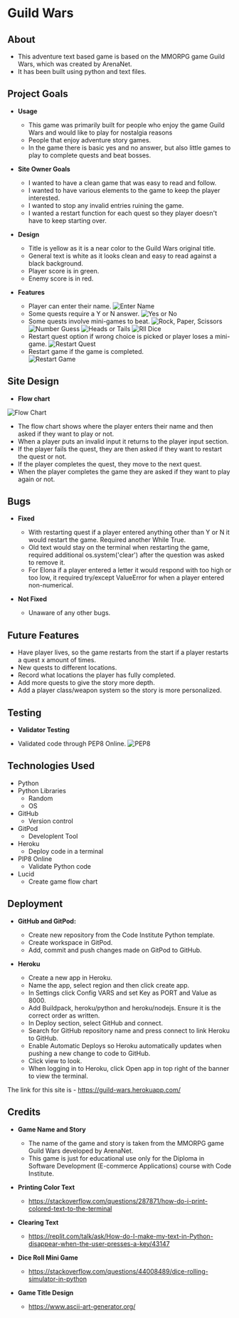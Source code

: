 # Guild Wars

## About

  - This adventure text based game is based on the MMORPG game Guild Wars, which was created by ArenaNet.
  - It has been built using python and text files.

## Project Goals

 - __Usage__

   - This game was primarily built for people who enjoy the game Guild Wars and would like to play for nostalgia reasons
   - People that enjoy adventure story games.
   - In the game there is basic yes and no answer, but also little games to play to complete quests and beat bosses.

 - __Site Owner Goals__

   - I wanted to have a clean game that was easy to read and follow.
   - I wanted to have various elements to the game to keep the player interested.
   - I wanted to stop any invalid entries ruining the game.
   - I wanted a restart function for each quest so they player doesn't have to keep starting over.

 - __Design__

   - Title is yellow as it is a near color to the Guild Wars original title.
   - General text is white as it looks clean and easy to read against a black background.
   - Player score is in green.
   - Enemy score is in red.

 - __Features__

   - Player can enter their name.
![Enter Name](/assets/images/entername.PNG)
   - Some quests require a Y or N answer.
![Yes or No](/assets/images/yn.PNG)
   - Some quests involve mini-games to beat.
![Rock, Paper, Scissors](/assets/images/rps.PNG)
![Number Guess](/assets/images/number.PNG)
![Heads or Tails](/assets/images/headstails.PNG)
![Rll Dice](/assets/images/roll.PNG)
   - Restart quest option if wrong choice is picked or player loses a mini-game.
![Restart Quest](/assets/images/restart.PNG)
   - Restart game if the game is completed.<br>
![Restart Game](/assets/images/complete.PNG)

## Site Design

 - __Flow chart__

![Flow Chart](/assets/images/flowchart.png)

  - The flow chart shows where the player enters their name and then asked if they want to play or not.
  - When a player puts an invalid input it returns to the player input section.
  - If the player fails the quest, they are then asked if they want to restart the quest or not.
  - If the player completes the quest, they move to the next quest.
  - When the player completes the game they are asked if they want to play again or not.

## Bugs

- __Fixed__

  - With restarting quest if a player entered anything other than Y or N it would restart the game.  Required another While True.
  - Old text would stay on the terminal when restarting the game, required additional os.system('clear') after the question was asked to remove it.
  - For Elona if a player entered a letter it would respond with too high or too low, it required try/except ValueError for when a player entered non-numerical.

- __Not Fixed__

  - Unaware of any other bugs.

## Future Features

- Have player lives, so the game restarts from the start if a player restarts a quest x amount of times.
- New quests to different locations.
- Record what locations the player has fully completed.
- Add more quests to give the story more depth.
- Add a player class/weapon system so the story is more personalized.

## Testing

- __Validator Testing__

 - Validated code through PEP8 Online.
![PEP8](/assets/images/PEP8.PNG)

## Technologies Used

 - Python
 - Python Libraries
   - Random
   - OS
 - GitHub
   - Version control
 - GitPod
   - Developlent Tool
 - Heroku
   - Deploy code in a terminal
 - PIP8 Online
   - Validate Python code
 - Lucid
   - Create game flow chart


## Deployment

- __GitHub and GitPod:__

  - Create new repository from the Code Institute Python template.
  - Create workspace in GitPod.
  - Add, commit and push changes made on GitPod to GitHub.

- __Heroku__

  - Create a new app in Heroku.
  - Name the app, select region and then click create app.
  - In Settings click Config VARS and set Key as PORT and Value as 8000.
  - Add Buildpack, heroku/python and heroku/nodejs.  Ensure it is the correct order as written.
  - In Deploy section, select GitHub and connect.
  - Search for GitHub repository name and press connect to link Heroku to GitHub.
  - Enable Automatic Deploys so Heroku automatically updates when pushing a new change to code to GitHub.
  - Click view to look.
  - When logging in to Heroku, click Open app in top right of the banner to view the terminal.

The link for this site is - https://guild-wars.herokuapp.com/

## Credits

- __Game Name and Story__

  - The name of the game and story is taken from the MMORPG game Guild Wars developed by ArenaNet.
  - This game is just for educational use only for the Diploma in Software Development (E-commerce Applications) course with Code Institute.

- __Printing Color Text__

  - https://stackoverflow.com/questions/287871/how-do-i-print-colored-text-to-the-terminal

- __Clearing Text__

  - https://replit.com/talk/ask/How-do-I-make-my-text-in-Python-disappear-when-the-user-presses-a-key/43147

- __Dice Roll Mini Game__

  - https://stackoverflow.com/questions/44008489/dice-rolling-simulator-in-python

- __Game Title Design__

  - https://www.ascii-art-generator.org/